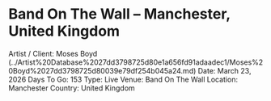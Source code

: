 # Band On The Wall – Manchester, United Kingdom

Artist / Client: Moses Boyd (../Artist%20Database%2027dd3798725d80e1a656fd91adaadec1/Moses%20Boyd%2027dd3798725d80039e79df254b045a24.md)
Date: March 23, 2026
Days To Go: 153
Type: Live
Venue: Band On The Wall
Location: Manchester
Country: United Kingdom